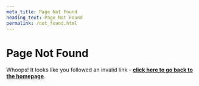 ```yaml
---
meta_title: Page Not Found
heading_text: Page Not Found
permalink: /not_found.html
---
```


# Page Not Found

Whoops! It looks like you followed an invalid link - **[click here to go back to the homepage](/)**.
